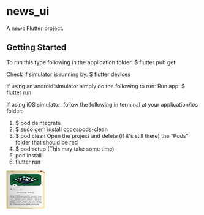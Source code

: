 # news_ui

A news Flutter project.

## Getting Started

To run this type following in the application folder:
$ flutter pub get

Check if simulator is running by:
$ flutter devices

If using an android simulator simply do the following to run:
Run app:
$ flutter run

If using iOS simulator:
follow the following in terminal at your application/ios folder:

1) $ pod deintegrate
2) $ sudo gem install cocoapods-clean
3) $ pod clean
   Open the project and delete (if it's still there) the “Pods” folder that should be red
4) $ pod setup 
  (This may take some time)
5) pod install
6) flutter run

<img src="https://github.com/shaunkani007/flutter-basic-news-ui/blob/main/ex1.png" width="100" height="100">

